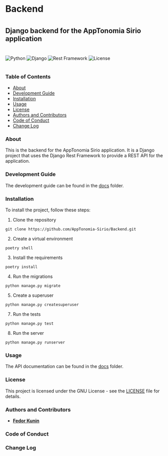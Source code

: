 # Backend
#
## Django backend for the AppTonomia Sirio application
#
![Python](https://img.shields.io/badge/python-3.10.-blue) ![Django](https://img.shields.io/badge/Django-4.x-blue) ![Rest Framework](https://img.shields.io/badge/RestFramework-4.x-blue) ![License](https://img.shields.io/badge/license-GNU-green)
#
### Table of Contents
- [About](#about)
- [Development Guide](#development-guide)
- [Installation](#installation)
- [Usage](#usage)
- [License](#license)
- [Authors and Contributors](#authors-and-contributors)
- [Code of Conduct](#code-of-conduct)
- [Change Log](#change-log)

### About
This is the backend for the AppTonomia Sirio application. It is a Django project that uses the Django Rest Framework to provide a REST API for the application.

### Development Guide
The development guide can be found in the [docs](docs) folder.

### Installation
To install the project, follow these steps:
1. Clone the repository
```
git clone https://github.com/AppTonomia-Sirio/Backend.git
```
2. Create a virtual environment
```
poetry shell
```
3. Install the requirements
```
poetry install
```
4. Run the migrations
```
python manage.py migrate
```
5. Create a superuser
```
python manage.py createsuperuser
```
7. Run the tests
```
python manage.py test
```
8. Run the server
```
python manage.py runserver
```

### Usage
The API documentation can be found in the [docs](docs) folder.

### License
This project is licensed under the GNU License - see the [LICENSE](LICENSE) file for details.

### Authors and Contributors
- [**Fedor Kunin**](https://www.linkedin.com/in/fedor-kunin-015b9b254/)

### Code of Conduct

### Change Log




